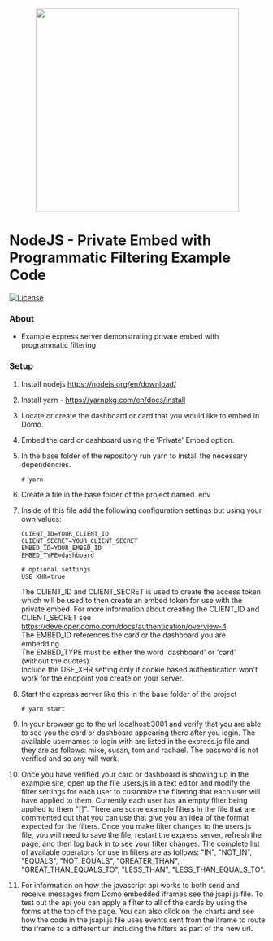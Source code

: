 <div align="center">
  <img src="https://github.com/domoinc/domo-node-sdk/blob/master/domo.png?raw=true" width="400" height="400"/>
</div>

# NodeJS - Private Embed with Programmatic Filtering Example Code
[![License](https://img.shields.io/badge/license-MIT-blue.svg?style=flat)](http://www.opensource.org/licenses/MIT)

### About

* Example express server demonstrating private embed with programmatic filtering

### Setup

1. Install nodejs https://nodejs.org/en/download/

2. Install yarn - https://yarnpkg.com/en/docs/install

2. Locate or create the dashboard or card that you would like to embed in Domo.

3. Embed the card or dashboard using the 'Private' Embed option.

4. In the base folder of the repository run yarn to install the necessary dependencies.
   ```
   # yarn
   ```

5. Create a file in the base folder of the project named .env

6. Inside of this file add the following configuration settings but using your own values:
   ```
   CLIENT_ID=YOUR_CLIENT_ID
   CLIENT_SECRET=YOUR_CLIENT_SECRET
   EMBED_ID=YOUR_EMBED_ID
   EMBED_TYPE=dashboard

   # optional settings
   USE_XHR=true
   ```
 
   The CLIENT_ID and CLIENT_SECRET is used to create the access token which will be used to then create an embed token for use with the private embed.
   For more information about creating the CLIENT_ID and CLIENT_SECRET see https://developer.domo.com/docs/authentication/overview-4.  
   The EMBED_ID references the card or the dashboard you are embedding.  
   The EMBED_TYPE must be either the word 'dashboard' or 'card' (without the quotes).  
   Include the USE_XHR setting only if cookie based authentication won't work for the endpoint you create on your server.  

7. Start the express server like this in the base folder of the project
   ```
   # yarn start
   ```

8. In your browser go to the url localhost:3001 and verify that you are able to see you the card or dashboard appearing there after you login. The available usernames to login with are listed in the express.js file and they are as follows: mike, susan, tom and rachael. The password is not verified and so any will work.

9. Once you have verified your card or dashboard is showing up in the example site, open up the file users.js in a text editor and modify the filter settings for each user to customize the filtering that each user will have applied to them. Currently each user has an empty filter being applied to them "[]". There are some example filters in the file that are commented out that you can use that give you an idea of the format expected for the filters. Once you make filter changes to the users.js file, you will need to save the file, restart the express server, refresh the page, and then log back in to see your filter changes. The complete list of available operators for use in filters are as follows: "IN", "NOT_IN", "EQUALS", "NOT_EQUALS", "GREATER_THAN", "GREAT_THAN_EQUALS_TO", "LESS_THAN", "LESS_THAN_EQUALS_TO".

10. For information on how the javascript api works to both send and receive messages from Domo embedded iframes see the jsapi.js file. To test out the api you can apply a filter to all of the cards by using the forms at the top of the page. You can also click on the charts and see how the code in the jsapi.js file uses events sent from the iframe to route the iframe to a different url including the filters as part of the new url.